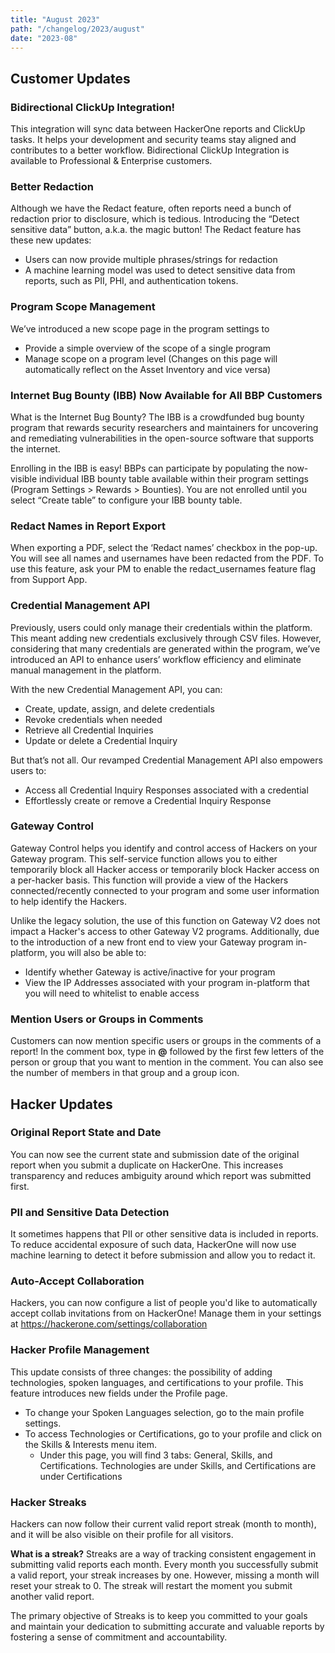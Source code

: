 ```yaml
---
title: "August 2023"
path: "/changelog/2023/august"
date: "2023-08"
---
```


## Customer Updates
### Bidirectional ClickUp Integration!
This integration will sync data between HackerOne reports and ClickUp tasks. It helps your development and security teams stay aligned and contributes to a better workflow. Bidirectional ClickUp Integration is available to Professional & Enterprise customers.

### Better Redaction
Although we have the Redact feature, often reports need a bunch of redaction prior to disclosure, which is tedious. Introducing the “Detect sensitive data” button, a.k.a. the magic button! The Redact feature has these new updates:
* Users can now provide multiple phrases/strings for redaction
* A machine learning model was used to detect sensitive data from reports, such as PII, PHI, and authentication tokens.

### Program Scope Management
We’ve introduced a new scope page in the program settings to
* Provide a simple overview of the scope of a single program
* Manage scope on a program level (Changes on this page will automatically reflect on the Asset Inventory and vice versa)

### Internet Bug Bounty (IBB) Now Available for All BBP Customers
What is the Internet Bug Bounty? The IBB is a crowdfunded bug bounty program that rewards security researchers and maintainers for uncovering and remediating vulnerabilities in the open-source software that supports the internet.

Enrolling in the IBB is easy! BBPs can participate by populating the now-visible individual IBB bounty table available within their program settings (Program Settings > Rewards > Bounties). You are not enrolled until you select “Create table” to configure your IBB bounty table. 

### Redact Names in Report Export
When exporting a PDF, select the ‘Redact names’ checkbox in the pop-up. You will see all names and usernames have been redacted from the PDF. To use this feature, ask your PM to enable the redact_usernames feature flag from Support App.

### Credential Management API
Previously, users could only manage their credentials within the platform. This meant adding new credentials exclusively through CSV files. However, considering that many credentials are generated within the program, we’ve introduced an API to enhance users’ workflow efficiency and eliminate manual management in the platform.

With the new Credential Management API, you can:
* Create, update, assign, and delete credentials
* Revoke credentials when needed
* Retrieve all Credential Inquiries
* Update or delete a Credential Inquiry

But that’s not all. Our revamped Credential Management API also empowers users to:
* Access all Credential Inquiry Responses associated with a credential
* Effortlessly create or remove a Credential Inquiry Response

### Gateway Control
Gateway Control helps you identify and control access of Hackers on your Gateway program. This self-service function allows you to either temporarily block all Hacker access or temporarily block Hacker access on a per-hacker basis. This function will provide a view of the Hackers connected/recently connected to your program and some user information to help identify the Hackers.

Unlike the legacy solution, the use of this function on Gateway V2 does not impact a Hacker's access to other Gateway V2 programs.
Additionally, due to the introduction of a new front end to view your Gateway program in-platform, you will also be able to:
* Identify whether Gateway is active/inactive for your program
* View the IP Addresses associated with your program in-platform that you will need to whitelist to enable access

### Mention Users or Groups in Comments
Customers can now mention specific users or groups in the comments of a report! In the comment box, type in **@** followed by the first few letters of the person or group that you want to mention in the comment. You can also see the number of members in that group and a group icon. 


## Hacker Updates
### Original Report State and Date
You can now see the current state and submission date of the original report when you submit a duplicate on HackerOne. This increases transparency and reduces ambiguity around which report was submitted first.

### PII and Sensitive Data Detection
It sometimes happens that PII or other sensitive data is included in reports. To reduce accidental exposure of such data, HackerOne will now use machine learning to detect it before submission and allow you to redact it.

### Auto-Accept Collaboration
Hackers, you can now configure a list of people you'd like to automatically accept collab invitations from on HackerOne! Manage them in your settings at https://hackerone.com/settings/collaboration

### Hacker Profile Management
This update consists of three changes: the possibility of adding technologies, spoken languages, and certifications to your profile.
This feature introduces new fields under the Profile page. 
* To change your Spoken Languages selection, go to the main profile settings. 
* To access Technologies or Certifications, go to your profile and click on the Skills & Interests menu item.
    * Under this page, you will find 3 tabs: General, Skills, and Certifications. Technologies are under Skills, and Certifications are under Certifications

### Hacker Streaks
Hackers can now follow their current valid report streak (month to month), and it will be also visible on their profile for all visitors.

**What is a streak?**
Streaks are a way of tracking consistent engagement in submitting valid reports each month. Every month you successfully submit a valid report, your streak increases by one. However, missing a month will reset your streak to 0. The streak will restart the moment you submit another valid report.

The primary objective of Streaks is to keep you committed to your goals and maintain your dedication to submitting accurate and valuable reports by fostering a sense of commitment and accountability.
